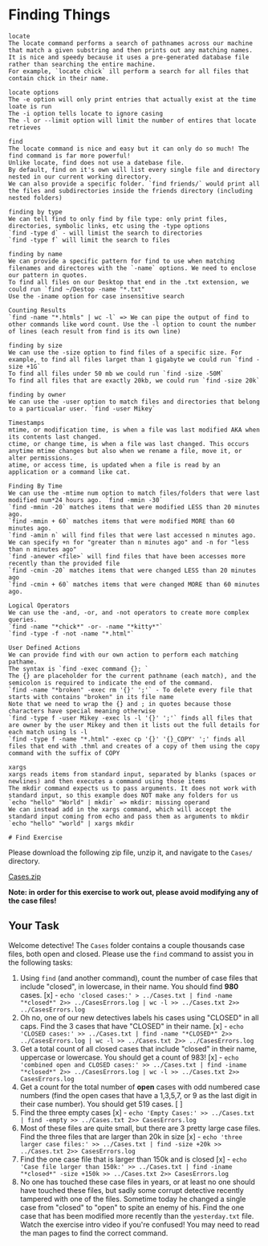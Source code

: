 # Finding Things

	locate
	The locate command performs a search of pathnames across our machine that match a given substring and then prints out any matching names.
	It is nice and speedy because it uses a pre-generated database file rather than searching the entire machine.
	For example, `locate chick` ill perform a search for all files that contain chick in their name.
	
	locate options
	The -e option will only print entries that actually exist at the time loate is run
	The -i option tells locate to ignore casing
	The -l or --limit option will limit the number of entires that locate retrieves

	find
	The locate command is nice and easy but it can only do so much! The find command is far more powerful!
	Unlike locate, find does not use a datebase file.
	By default, find on it's own will list every single file and directory nested in our current working directory.
	We can also provide a specific folder. `find friends/` would print all the files and subdirectories inside the friends directory (including nested folders)

	finding by type
	We can tell find to only find by file type: only print files, directories, symbolic links, etc using the -type options
	`find -type d` - will limist the search to directories
	`find -type f` will limit the search to files

	finding by name
	We can provide a specific pattern for find to use when matching filenames and directores with the `-name` options. We need to enclose our pattern in quotes.
	To find all files on our Desktop that end in the .txt extension, we could run `find ~/Destop -name "*.txt"
	Use the -iname option for case insensitive search

	Counting Results
	`find -name "*.htmls" | wc -l` => We can pipe the output of find to other commands like word count. Use the -l option to count the number of lines (each result from find is its own line)
	
	finding by size
	We can use the -size option to find files of a specific size. For example, to find all files larget than 1 gigabyte we could run `find -size +1G`
	To find all files under 50 mb we could run `find -size -50M`
	To find all files that are exactly 20kb, we could run `find -size 20k`

	finding by owner
	We can use the -user option to match files and directories that belong to a particualar user. `find -user Mikey`

	Timestamps
	mtime, or modification time, is when a file was last modified AKA when its contents last changed.
	ctime, or change time, is when a file was last changed. This occurs anytime mtime changes but also when we rename a file, move it, or alter permissions.
	atime, or access time, is updated when a file is read by an application or a command like cat.

	Finding By Time
	We can use the -mtime num option to match files/folders that were last modified num*24 hours ago. `find -mmin -30`
	`find -mmin -20` matches items that were modified LESS than 20 minutes ago.
	`find -mmin + 60` matches items that were modified MORE than 60 minutes ago.
	`find -amin n` will find files that were last accessed n minutes ago. We can specify +n for "greater than n minutes ago" and -n for "less than n minutes ago"
	`find -anewer <file>` will find files that have been accesses more recently than the provided file
	`find -cmin -20` matches items that were changed LESS than 20 minutes ago
	`find -cmin + 60` matches items that were changed MORE than 60 minutes ago.

	Logical Operators
	We can use the -and, -or, and -not operators to create more complex queries.
	`find -name "*chick*" -or- -name "*kitty*"`
	`find -type -f -not -name "*.html"`

	User Defined Actions
	We can provide find with our own action to perform each matching pathame.
	The syntax is `find -exec command {}; `
	The {} are placeholder for the current pathname (each match), and the semicolon is required to indicate the end of the command.
	`find -name "*broken" -exec rm '{}' ';'` - To delete every file that starts with contains "broken" in its file name
	Note that we need to wrap the {} and ; in quotes because those characters have special meaning otherwise
	`find -type f -user Mikey -exec ls -l '{}' ';'` finds all files that are owner by the user Mikey and then it lists out the full details for each match using ls -l
	`find -type f -name "*.html" -exec cp '{}' '{}_COPY' ';' finds all files that end with .thml and creates of a copy of them using the copy command with the suffix of COPY

	xargs
	xargs reads items from standard input, separated by blanks (spaces or newlines) and then executes a command using those items
	The mkdir command expects us to pass arguments. It does not work with standard input, so this example does NOT make any folders for us
	`echo "hello" "World" | mkdir` => mkdir: missing operand
	We can instead add in the xargs command, which will accept the standard input coming from echo and pass them as arguments to mkdir
	`echo "hello" "world" | xargs mkdir

	# Find Exercise

Please download the following zip file, unzip it, and navigate to the `Cases/` directory.

[Cases.zip](https://s3-us-west-2.amazonaws.com/secure.notion-static.com/06091973-41ef-4e9f-bcf8-e3f2701d43f3/Cases.zip)

**Note: in order for this exercise to work out, please avoid modifying any of the case files!**

## Your Task

Welcome detective! The `Cases` folder contains a couple thousands case files, both open and closed.  Please use the `find` command to assist you in the following tasks:

1. Using `find` (and another command), count the number of case files that include "closed", in lowercase, in their name. You should find **980** cases. [x] - `echo 'closed cases:' > ../Cases.txt | find -name "*closed*" 2>> ../CasesErrors.log | wc -l >> ../Cases.txt 2>> ../CasesErrors.log`
2. Oh no, one of our new detectives labels his cases using "CLOSED" in all caps.  Find the 3 cases that have "CLOSED" in their name. [x] - `echo 'CLOSED cases:' >> ../Cases.txt | find -name "*CLOSED*" 2>> ../CasesErrors.log | wc -l >> ../Cases.txt 2>> ../CasesErrors.log`
3. Get a total count of all closed cases that include "closed" in their name, uppercase or lowercase.   You should get a count of 983! [x] - `echo 'combined open and CLOSED cases:' >> ../Cases.txt | find -iname "*closed*" 2>> ../CasesErrors.log | wc -l >> ../Cases.txt 2>> CasesErrors.log` 
4. Get a count for the total number of **open** cases with odd numbered case numbers (find the open cases that have a 1,3,5,7, or 9 as the last digit in their case number).  You should get 519 cases. [ ]
5. Find the three empty cases [x] - `echo 'Empty Cases:' >> ../Cases.txt | find -empty >> ../Cases.txt 2>> CasesErrors.log`
6. Most of these files are quite small, but there are 3 pretty large case files.  Find the three files that are larger than 20k in size [x] - `echo 'three larger case files:' >> ../Cases.txt | find -size +20k >> ../Cases.txt 2>> CasesErrors.log` 
7. Find the one case file that is larger than 150k and is closed [x] - `echo 'Case file larger than 150k:' >> ../Cases.txt | find -iname "*closed*" -size +150k >> ../Cases.txt 2>> CasesErrors.log`
8. No one has touched these case files in years, or at least no one should have touched these files, but sadly some corrupt detective recently tampered with one of the files.  Sometime today he changed a single case from "closed" to "open" to spite an enemy of his.   Find the one case that has been modified more recently than the `yesterday.txt` file.  Watch the exercise intro video if you're confused!   You may need to read the man pages to find the correct command.